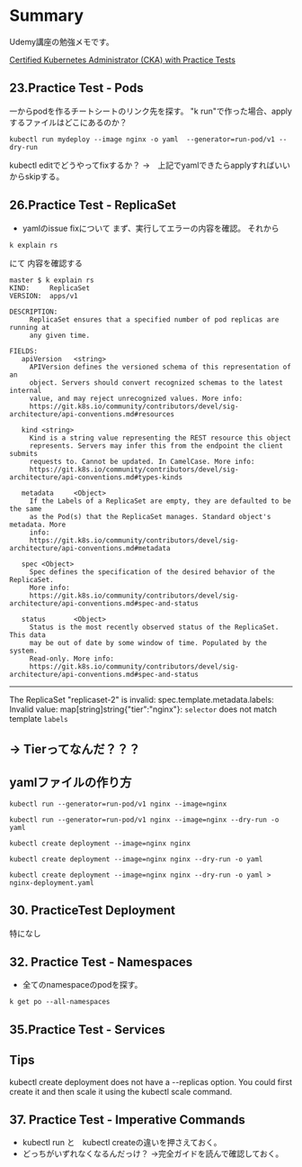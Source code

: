 # Summary

Udemy講座の勉強メモです。

[Certified Kubernetes Administrator (CKA) with Practice Tests](https://www.udemy.com/course/certified-kubernetes-administrator-with-practice-tests/)


## 23.Practice Test - Pods
一からpodを作るチートシートのリンク先を探す。
"k run"で作った場合、applyするファイルはどこにあるのか？

```yamlの出力コマンド
kubectl run mydeploy --image nginx -o yaml  --generator=run-pod/v1 --dry-run
```


kubectl editでどうやってfixするか？
->　上記でyamlできたらapplyすればいいからskipする。

## 26.Practice Test - ReplicaSet

* yamlのissue fixについて
まず、実行してエラーの内容を確認。
それから
```
k explain rs
```
にて
内容を確認する

```確認結果
master $ k explain rs
KIND:     ReplicaSet
VERSION:  apps/v1

DESCRIPTION:
     ReplicaSet ensures that a specified number of pod replicas are running at
     any given time.

FIELDS:
   apiVersion   <string>
     APIVersion defines the versioned schema of this representation of an
     object. Servers should convert recognized schemas to the latest internal
     value, and may reject unrecognized values. More info:
     https://git.k8s.io/community/contributors/devel/sig-architecture/api-conventions.md#resources

   kind <string>
     Kind is a string value representing the REST resource this object
     represents. Servers may infer this from the endpoint the client submits
     requests to. Cannot be updated. In CamelCase. More info:
     https://git.k8s.io/community/contributors/devel/sig-architecture/api-conventions.md#types-kinds

   metadata     <Object>
     If the Labels of a ReplicaSet are empty, they are defaulted to be the same
     as the Pod(s) that the ReplicaSet manages. Standard object's metadata. More
     info:
     https://git.k8s.io/community/contributors/devel/sig-architecture/api-conventions.md#metadata

   spec <Object>
     Spec defines the specification of the desired behavior of the ReplicaSet.
     More info:
     https://git.k8s.io/community/contributors/devel/sig-architecture/api-conventions.md#spec-and-status

   status       <Object>
     Status is the most recently observed status of the ReplicaSet. This data
     may be out of date by some window of time. Populated by the system.
     Read-only. More info:
     https://git.k8s.io/community/contributors/devel/sig-architecture/api-conventions.md#spec-and-status
```

---
The ReplicaSet "replicaset-2" is invalid: spec.template.metadata.labels: Invalid value: map[string]string{"tier":"nginx"}: `selector` does not match template `labels`

-> Tierってなんだ？？？
---


## yamlファイルの作り方

```Create an NGINX Pod
kubectl run --generator=run-pod/v1 nginx --image=nginx

```



```Generate POD Manifest YAML file (-o yaml). Don't create it(--dry-run)
kubectl run --generator=run-pod/v1 nginx --image=nginx --dry-run -o yaml
```


```Create a deployment
kubectl create deployment --image=nginx nginx
```


```Generate Deployment YAML file (-o yaml). Don't create it(--dry-run)
kubectl create deployment --image=nginx nginx --dry-run -o yaml
```

```Generate Deployment YAML file (-o yaml). Don't create it(--dry-run) with 4 Replicas (--replicas=4)
kubectl create deployment --image=nginx nginx --dry-run -o yaml > nginx-deployment.yaml
```

## 30. PracticeTest Deployment


特になし

## 32. Practice Test - Namespaces

* 全てのnamespaceのpodを探す。

```
k get po --all-namespaces
```

## 35.Practice Test - Services

## Tips

kubectl create deployment does not have a --replicas option. 
You could first create it and then scale it using the kubectl scale command.

## 37. Practice Test - Imperative Commands

* kubectl run と　kubectl createの違いを押さえておく。
* どっちがいずれなくなるんだっけ？ ->完全ガイドを読んで確認しておく。
　
